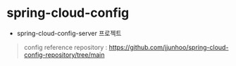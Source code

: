 # spring-cloud-config

- spring-cloud-config-server 프로젝트

> config reference repository : https://github.com/jjunhoo/spring-cloud-config-repository/tree/main

